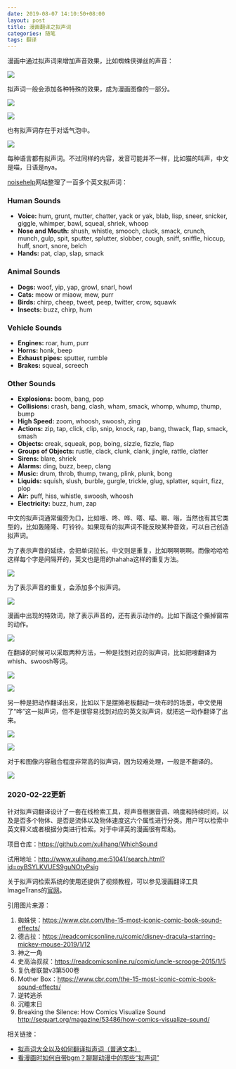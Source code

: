 ```yaml
---
date: 2019-08-07 14:10:50+08:00
layout: post
title: 漫画翻译之拟声词
categories: 随笔
tags: 翻译
---
```


漫画中通过拟声词来增加声音效果，比如蜘蛛侠弹丝的声音：

![](/album/soundeffects/thwip.jpg)

拟声词一般会添加各种特殊的效果，成为漫画图像的一部分。

![](/album/soundeffects/dracula.JPG)

![](/album/soundeffects/pa.JPG)

也有拟声词存在于对话气泡中。

![](/album/soundeffects/balloon.JPG)

每种语言都有拟声词。不过同样的内容，发音可能并不一样，比如猫的叫声，中文是喵，日语是nya。

[noisehelp](https://www.noisehelp.com/examples-of-onomatopoeia.html)网站整理了一百多个英文拟声词：

### Human Sounds

* **Voice:** hum, grunt, mutter, chatter, yack or yak, blab, lisp, sneer, snicker, giggle, whimper, bawl, squeal, shriek, whoop 
* **Nose and Mouth:** shush, whistle, smooch, cluck, smack, crunch, munch, gulp, spit, sputter, splutter, slobber, cough, sniff, sniffle, hiccup, huff, snort, snore, belch 
* **Hands:** pat, clap, slap, smack 

### Animal Sounds

* **Dogs:** woof, yip, yap, growl, snarl, howl 
* **Cats:** meow or miaow, mew, purr 
* **Birds:** chirp, cheep, tweet, peep, twitter, crow, squawk 
* **Insects:** buzz, chirp, hum 

### Vehicle Sounds

* **Engines:** roar, hum, purr 
* **Horns:** honk, beep 
* **Exhaust pipes:** sputter, rumble 
* **Brakes:** squeal, screech 

### Other Sounds

* **Explosions:** boom, bang, pop 
* **Collisions:** crash, bang, clash, wham, smack, whomp, whump, thump, bump 
* **High Speed:** zoom, whoosh, swoosh, zing 
* **Actions:** zip, tap, click, clip, snip, knock, rap, bang, thwack, flap, smack, smash 
* **Objects:** creak, squeak, pop, boing, sizzle, fizzle, flap 
* **Groups of Objects:** rustle, clack, clunk, clank, jingle, rattle, clatter 
* **Sirens:** blare, shriek 
* **Alarms:** ding, buzz, beep, clang 
* **Music:** drum, throb, thump, twang, plink, plunk, bong 
* **Liquids:** squish, slush, burble, gurgle, trickle, glug, splatter, squirt, fizz, plop 
* **Air:** puff, hiss, whistle, swoosh, whoosh 
* **Electricity:** buzz, hum, zap 

中文的拟声词通常偏旁为口，比如嗖、咚、哗、嗒、喵、唰、嗡，当然也有其它类型的，比如轰隆隆、叮铃铃。如果现有的拟声词不能反映某种音效，可以自己创造拟声词。

为了表示声音的延续，会把单词拉长。中文则是重复，比如啊啊啊啊。而像哈哈哈这样每个字是间隔开的，英文也是用的hahaha这样的重复方法。

![](/album/soundeffects/argh.JPG)

为了表示声音的重复，会添加多个拟声词。

![](/album/soundeffects/ping.jpg)

漫画中出现的特效词，除了表示声音的，还有表示动作的。比如下面这个撕掉窗帘的动作。

![](/album/soundeffects/rip.JPG)

在翻译的时候可以采取两种方法，一种是找到对应的拟声词，比如把嗖翻译为whish、swoosh等词。

![](/album/soundeffects/so-whish.JPG)

![](/album/soundeffects/whish.JPG)

另一种是把动作翻译出来，比如以下是摆摊老板翻动一块布时的场景，中文使用了“哗”这一拟声词，但不是很容易找到对应的英文拟声词，就把这一动作翻译了出来。

![](/album/soundeffects/hua.JPG)

![](/album/soundeffects/hua-shakes.JPG)

对于和图像内容融合程度非常高的拟声词，因为较难处理，一般是不翻译的。

![](/album/soundeffects/boom.jpg)

### 2020-02-22更新

针对拟声词翻译设计了一套在线检索工具，将声音根据音调、响度和持续时间，以及是否多个物体、是否是流体以及物体速度这六个属性进行分类。用户可以检索中英文释义或者根据分类进行检索。对于中译英的漫画很有帮助。

项目仓库：<https://github.com/xulihang/WhichSound>

试用地址：<http://www.xulihang.me:51041/search.html?id=oyBSYLKVUES9guNOtyPsig>

关于拟声词检索系统的使用还提供了视频教程，可以参见漫画翻译工具ImageTrans的[官网](https://www.basiccat.org/zh/imagetrans/)。


引用图片来源：

1. 蜘蛛侠：<https://www.cbr.com/the-15-most-iconic-comic-book-sound-effects/>
2. 德古拉：<https://readcomicsonline.ru/comic/disney-dracula-starring-mickey-mouse-2019/1/12>
3. 神之一角
4. 史高治叔叔：<https://readcomicsonline.ru/comic/uncle-scrooge-2015/1/5>
5. 复仇者联盟v3第500卷
6. Mother Box：<https://www.cbr.com/the-15-most-iconic-comic-book-sound-effects/>
7. 逆转逃杀
8. 沉睡末日
9. Breaking the Silence: How Comics Visualize Sound <http://sequart.org/magazine/53486/how-comics-visualize-sound/>

相关链接：

* [拟声词大全以及如何翻译拟声词（普通文本）](http://www.etymon.cn/cihuixitong/cigenyinyi/2170.html)
* [看漫画时如何自带bgm？聊聊动漫中的那些“拟声词”](https://www.gamersky.com/zl/201811/1128684.shtml)


